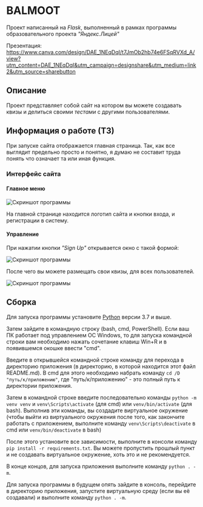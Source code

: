# BALMOOT
Проект написанный на _Flask_, выполненный в рамках программы образовательного проекта 
_"Яндекс.Лицей"_

Презентация: https://www.canva.com/design/DAE_1NEqDqI/t7JmOb2hb74e6FSqRVXd_A/view?utm_content=DAE_1NEqDqI&utm_campaign=designshare&utm_medium=link2&utm_source=sharebutton

## Описание

Проект представляет собой сайт на котором вы можете создавать квизы и делиться своими _тестами_ с другими пользователями.

## Информация о работе (ТЗ)

При запуске сайта отображается главная страница.
Так, как все выглядит предельно просто и понятно, я думаю не составит труда
понять что означает та или иная функция.

### Интерфейс сайта

#### Главное меню

![Скриншот программы](
    https://ia.wampi.ru/2022/05/05/imaged33144a01bc0da45.png
)

На главной странице находится логотип сайта и кнопки входа, и регистрации в систему.

#### Управление
 
При нажатии кнопки _"Sign Up"_ открывается окно с такой формой:

![Скриншот программы](
    https://ia.wampi.ru/2022/05/05/imageade16a541673baf8.png
)
   
После чего вы можете размещать свои квизы, для всех пользователей.

![Скриншот программы](
    https://ie.wampi.ru/2022/05/05/imageebbf78397711f57c.png
)

## Сборка

Для запуска программы установите [Python](
https://www.python.org/downloads/) версии 3.7 и выше.

Затем зайдите в командную строку (bash, cmd, PowerShell). Если ваш ПК работает 
под управлением ОС Windows, то для запуска командной строки вам необходимо 
нажать сочетание клавиш Win+R и в появившемся окошке ввести "cmd".

Введите в открывшейся командной строке команду для перехода в директорию 
приложения (в директорию, в которой находится этот файл README.md). В cmd для 
этого необходимо набрать команду `cd /D "путь/к/приложению"`, где 
"путь/к/приложению" - это полный путь к директории приложения.

Затем в командной строке введите последовательно команды `python -m venv venv` 
и `venv\Scripts\activate` (для cmd) или `venv/bin/activate` (для bash). 
Выполнив эти команды, вы создадите виртуальное окружение (чтобы выйти из 
виртуального окружения после того, как закончите работать с приложением, 
выполните команду `venv\Scripts\deactivate` в cmd или `venv/bin/deactivate` в 
bash)

После этого установите все зависимости, выполните в консоли команду 
`pip install -r requirements.txt`. Вы можете пропустить прошлый пункт и не 
создавать виртуальное окружение, хоть это и не рекомендуется.

В конце концов, для запуска приложения выполните команду `python . -m`. 

Для запуска программы в будущем опять зайдите в консоль, перейдите в директорию 
приложения, запустите виртуальную среду (если вы её создавали) и выполните 
команду `python . -m`. 
